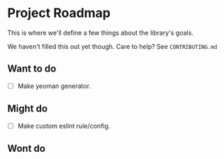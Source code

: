 # Project Roadmap

This is where we'll define a few things about the library's goals.

We haven't filled this out yet though. Care to help? See `CONTRIBUTING.md`

## Want to do
- [ ] Make yeoman generator.


## Might do
- [ ] Make custom eslint rule/config.


## Wont do
